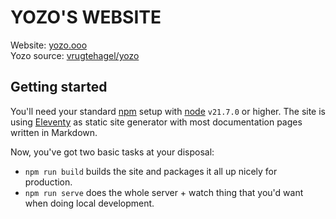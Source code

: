# YOZO'S WEBSITE

Website: [yozo.ooo](https://yozo.ooo/) \
Yozo source: [vrugtehagel/yozo](https://github.com/vrugtehagel/yozo)

## Getting started

You'll need your standard [npm](https://www.npmjs.com/) setup with [node](https://nodejs.org/) `v21.7.0` or higher. The site is using [Eleventy](https://11ty.dev/) as static site generator with most documentation pages written in Markdown.

Now, you've got two basic tasks at your disposal:
- `npm run build` builds the site and packages it all up nicely for production.
- `npm run serve` does the whole server + watch thing that you'd want when doing local development.
